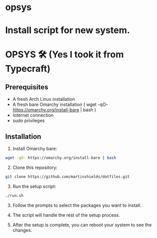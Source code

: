 # opsys
Install script for new system.
=======
# OPSYS 🛠️ (Yes I took it from Typecraft)

## Prerequisites
- A fresh Arch Linux installation
- A fresh bare Omarchy installation ( wget -qO- https://omarchy.org/install-bare | bash )
- Internet connection
- sudo privileges

## Installation

1. Install Omarchy bare:

```bash
wget -qO- https://omarchy.org/install-bare | bash 
```
2. Clone this repository:

```bash
git clone https://github.com/martinshields/dotfiles.git
```

3. Run the setup script:

```bash
./run.sh
```

3. Follow the prompts to select the packages you want to install.

4. The script will handle the rest of the setup process.

5. After the setup is complete, you can reboot your system to see the changes.


